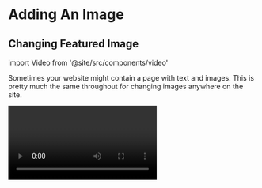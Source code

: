 # Adding An Image

## Changing Featured Image

import Video from '@site/src/components/video'

Sometimes your website might contain a page with text and images. This is pretty much the same throughout for changing images anywhere on the site.

<Video youtubeId='kxEv9cErKkM' />

***

Say we want to change the below image on the right.

![Edit Page](./img/addingimagetopage1.png)

First, we need to click the edit item button at the top of the page. Once on this page on the right-hand side, there is a featured image section click the remove featured image button. Then click the set featured image button. 

![Edit Page](./img/addingimagetopage2.png)

This will bring up a window that contains all the images that have been uploaded to your website. From here you can select existing photos or if you click the “upload files” tab in the top left of the window you will be able to upload new images. Once you are happy with the image select it and click the blue “set featured image” button in the bottom right. Next, click the blue update button to update your page.

![Edit Page](./img/addingimagetopage3.png)





## Adding Image Into Text Box

You can also add an image in the text box of a page see the video below for an example.

<Video youtubeId='2VaYejq70Is' />